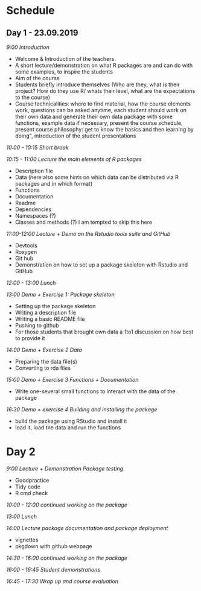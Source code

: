 # Schedule

## Day 1 - 23.09.2019

*9:00 Introduction*

- Welcome & Introduction of the teachers
- A short lecture/demonstration on what R packages are and can do with some examples, to inspire the students
- Aim of the course
- Students briefly introduce themselves (Who are they, what is their project? How do they use R/ whats their level, what are the expectations to the course)
- Course technicalities: where to find material, how the course elements work, questions can be asked anytime, each student should work on their own data and generate their own data package with some functions, example data if necessary, present the course schedule, present course philosophy: get to know the basics and then learning by doing", introduction of the student presentations

*10:00 - 10:15 Short break*

*10:15 - 11:00 Lecture the main elements of R packages*
 - Description file
 - Data (here also some hints on which data can be distributed via R packages and in which format)
 - Functions
 - Documentation
 - Readme
 - Dependencies
 - Namespaces (?)
 - Classes and methods (?) I am tempted to skip this here
 
*11:00-12:00 Lecture + Demo on the Rstudio tools suite and GitHub*
 - Devtools
 - Roxygen
 - Git hub
 - Demonstration on how to set up a package skeleton with Rstudio and GitHub
 
*12:00 - 13:00 Lunch*

*13:00 Demo + Exercise 1: Package skeleton*
- Setting up the package skeleton
- Writing a description file
- Writing a basic README file
- Pushing to github
- For those students that brought own data a 1to1 discussion on how best to provide it

*14:00 Demo + Exercise 2 Data*
- Preparing the data file(s)
- Converting to rda files

*15:00 Demo + Exercise 3 Functions + Documentation*
- Write one-several small functions to interact with the data of the package
 
*16:30 Demo + exercise 4 Building and installing the package*
- build the package using RStudio and install it
- load it, load the data and run the functions

# Day 2

*9:00 Lecture + Demonstration Package testing*
-	Goodpractice
-	Tidy code
-	R cmd check

*10:00 - 12:00 continued working on the package*

*13:00 Lunch*

*14:00 Lecture package documentation and package deployment*
- vignettes
- pkgdown with github webpage

*14:30 - 16:00 continued working on the package*

*16:00 - 16:45 Student demonstrations*

*16:45 - 17:30 Wrap up and course evaluation*




 